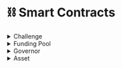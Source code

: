 # ⛓️ Smart Contracts



<details>

<summary>Challenge</summary>

Challenge Contract allows anyone to create a Challenge and register this challenge on Desights Registry contract.&#x20;

</details>



<details>

<summary>Funding Pool</summary>

Funding Pool Contract allows [Funders](../core-components/funders.md) to fund [Challenges](../core-components/challenge.md).

</details>



<details>

<summary>Governor</summary>

Each Challenge contract comes with its own Governance. Thereby, each Challenge contract is its own DAO. Governor allows execute important functions like defining [Ownership splits](../core-components/ownership-split.md) for [Assets](../core-components/asset.md) created via this Challenge and claiming Ownership shares of Assets (<mark style="color:purple;">$asset</mark>) by Funders proportional to their <mark style="color:yellow;">$fund</mark> shares (funded amount) and ownership splits for a given asset.

</details>



<details>

<summary>Asset</summary>



</details>
